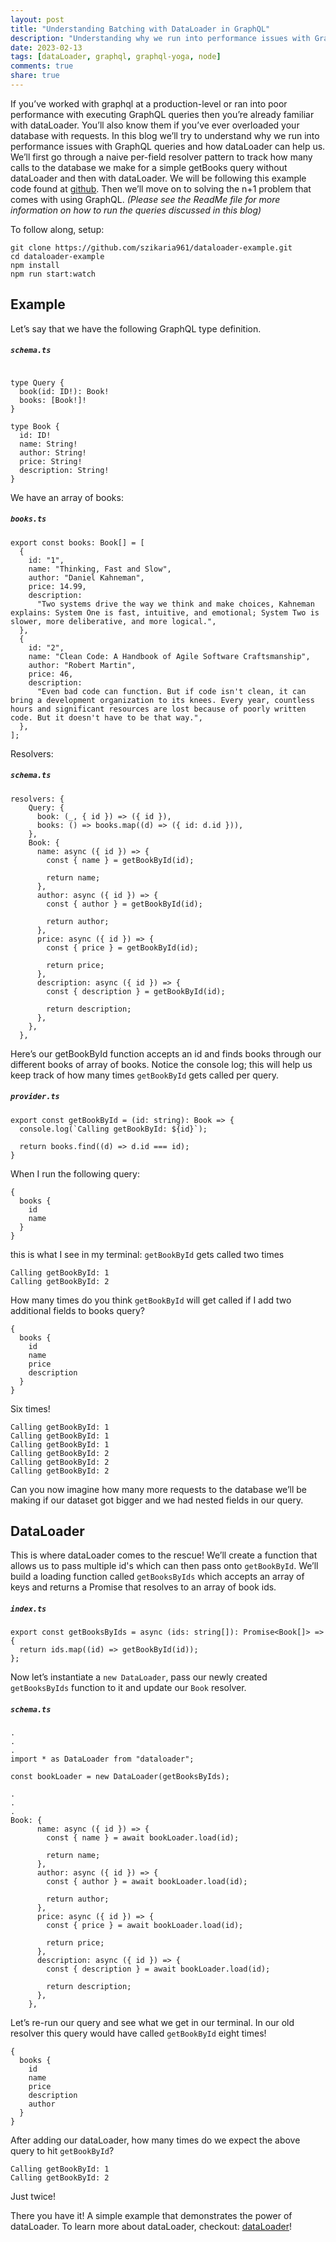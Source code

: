 ```yaml
---
layout: post
title: "Understanding Batching with DataLoader in GraphQL"
description: "Understanding why we run into performance issues with GraphQL queries and how we can leverage DataLoader to help with that."
date: 2023-02-13
tags: [dataLoader, graphql, graphql-yoga, node]
comments: true
share: true
---
```


If you’ve worked with graphql at a production-level or ran into poor performance with executing GraphQL queries then you’re already familiar with dataLoader. You’ll also know them if you’ve ever overloaded your database with requests. In this blog we’ll try to understand why we run into performance issues with GraphQL queries and how dataLoader can help us. We’ll first go through a naive per-field resolver pattern to track how many calls to the database we make for a simple getBooks query without dataLoader and then with dataLoader. We will be following this example code found at [github](https://github.com/szikaria961/dataloader-example). Then we’ll move on to solving the n+1 problem that comes with using GraphQL. <em>(Please see the ReadMe file for more information on how to run the queries discussed in this blog)</em>

To follow along, setup:

```
git clone https://github.com/szikaria961/dataloader-example.git
cd dataloader-example
npm install
npm run start:watch
```

## Example
Let’s say that we have the following GraphQL type definition.

##### _`schema.ts`_
```

type Query {
  book(id: ID!): Book!
  books: [Book!]!
}

type Book {
  id: ID!
  name: String!
  author: String!
  price: String!
  description: String!
}
```
We have an array of books:

##### _`books.ts`_
```
export const books: Book[] = [
  {
    id: "1",
    name: "Thinking, Fast and Slow",
    author: "Daniel Kahneman",
    price: 14.99,
    description:
      "Two systems drive the way we think and make choices, Kahneman explains: System One is fast, intuitive, and emotional; System Two is slower, more deliberative, and more logical.",
  },
  {
    id: "2",
    name: "Clean Code: A Handbook of Agile Software Craftsmanship",
    author: "Robert Martin",
    price: 46,
    description:
      "Even bad code can function. But if code isn't clean, it can bring a development organization to its knees. Every year, countless hours and significant resources are lost because of poorly written code. But it doesn't have to be that way.",
  },
];
```
Resolvers:

##### _`schema.ts`_
```
resolvers: {
    Query: {
      book: (_, { id }) => ({ id }),
      books: () => books.map((d) => ({ id: d.id })),
    },
    Book: {
      name: async ({ id }) => {
        const { name } = getBookById(id);

        return name;
      },
      author: async ({ id }) => {
        const { author } = getBookById(id);

        return author;
      },
      price: async ({ id }) => {
        const { price } = getBookById(id);

        return price;
      },
      description: async ({ id }) => {
        const { description } = getBookById(id);

        return description;
      },
    },
  },
```
Here’s our getBookById function accepts an id and finds books through our different books of array of books. Notice the console log; this will help us keep track of how many times `getBookById` gets called per query.

##### _`provider.ts`_
```
export const getBookById = (id: string): Book => {
  console.log(`Calling getBookById: ${id}`);

  return books.find((d) => d.id === id);
}
```
When I run the following query:
```
{
  books {
    id
    name
  }
}
```
this is what I see in my terminal: `getBookById` gets called two times

```
Calling getBookById: 1
Calling getBookById: 2
```
How many times do you think `getBookById` will get called if I add two additional fields to books query?
```
{
  books {
    id
    name
    price
    description
  }
}
```
Six times!
```
Calling getBookById: 1
Calling getBookById: 1
Calling getBookById: 1
Calling getBookById: 2
Calling getBookById: 2
Calling getBookById: 2
```
Can you now imagine how many more requests to the database we’ll be making if our dataset got bigger and we had nested fields in our query.

## DataLoader
This is where dataLoader comes to the rescue! We’ll create a function that allows us to pass multiple id's which can then pass onto `getBookById`. We’ll build a loading function called `getBooksByIds` which accepts an array of keys and returns a Promise that resolves to an array of book ids.

##### _`index.ts`_
```
export const getBooksByIds = async (ids: string[]): Promise<Book[]> => {
  return ids.map((id) => getBookById(id));
};
```
Now let’s instantiate a `new DataLoader`, pass our newly created `getBooksByIds` function to it and update our `Book` resolver.

##### _`schema.ts`_

```
.
.
.
import * as DataLoader from "dataloader";

const bookLoader = new DataLoader(getBooksByIds);

.
.
.
Book: {
      name: async ({ id }) => {
        const { name } = await bookLoader.load(id);

        return name;
      },
      author: async ({ id }) => {
        const { author } = await bookLoader.load(id);

        return author;
      },
      price: async ({ id }) => {
        const { price } = await bookLoader.load(id);

        return price;
      },
      description: async ({ id }) => {
        const { description } = await bookLoader.load(id);

        return description;
      },
    },
```
Let’s re-run our query and see what we get in our terminal. In our old resolver this query would have called `getBookById` eight times!
```
{
  books {
    id
    name
    price
    description
    author
  }
}
```
After adding our dataLoader, how many times do we expect the above query to hit `getBookById`?
```
Calling getBookById: 1
Calling getBookById: 2
```
Just twice!

There you have it! A simple example that demonstrates the power of dataLoader. To learn more about dataLoader, checkout: [dataLoader](https://github.com/graphql/dataloader)!

